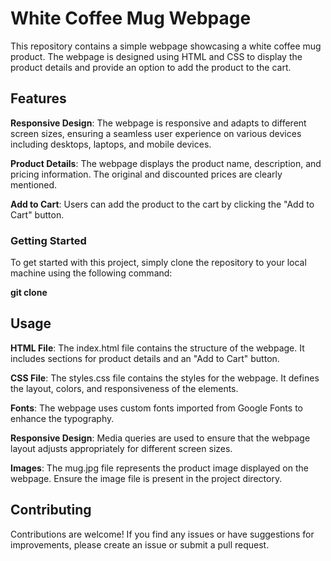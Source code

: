 # White Coffee Mug Webpage

This repository contains a simple webpage showcasing a white coffee mug product. The webpage is designed using HTML and CSS to display the product details and provide an option to add the product to the cart.

## Features

**Responsive Design**: The webpage is responsive and adapts to different screen sizes, ensuring a seamless user experience on various devices including desktops, laptops, and mobile devices.

**Product Details**: The webpage displays the product name, description, and pricing information. The original and discounted prices are clearly mentioned.

**Add to Cart**: Users can add the product to the cart by clicking the "Add to Cart" button.

### Getting Started

To get started with this project, simply clone the repository to your local machine using the following command:

**git clone <repository-url>**


## Usage

**HTML File**: The index.html file contains the structure of the webpage. It includes sections for product details and an "Add to Cart" button.

**CSS File**: The styles.css file contains the styles for the webpage. It defines the layout, colors, and responsiveness of the elements.

**Fonts**: The webpage uses custom fonts imported from Google Fonts to enhance the typography.

**Responsive Design**: Media queries are used to ensure that the webpage layout adjusts appropriately for different screen sizes.

**Images**: The mug.jpg file represents the product image displayed on the webpage. Ensure the image file is present in the project directory.

## Contributing
Contributions are welcome! If you find any issues or have suggestions for improvements, please create an issue or submit a pull request.
